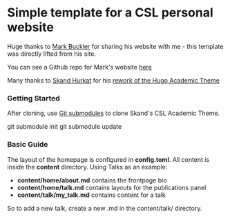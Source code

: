 # Simple template for a CSL personal website

Huge thanks to [Mark Buckler](http://www.markbuckler.com/) for sharing
his website with me - this template was directly lifted from his site.

You can see a Github repo for Mark's website [here](https://github.com/mbuckler/personal-website)

Many thanks to [Skand Hurkat](https://people.ece.cornell.edu/skand/) for his
[rework of the Hugo Academic Theme](https://github.com/skandhurkat/hugo-theme-cornellcsl)

### Getting Started ###

After cloning, use [Git submodules](https://git-scm.com/book/en/v2/Git-Tools-Submodules)
to clone Skand's CSL Academic Theme.

  git submodule init
  git submodule update

### Basic Guide ###

The layout of the homepage is configured in **config.toml**.
All content is inside the **content** directory. Using Talks as an example:

* **content/home/about.md** contains the frontpage bio
* **content/home/talk.md** contains layouts for the publications panel
* **content/talk/my_talk.md** contains content for a talk

So to add a new talk, create a new .md in the content/talk/ directory.


